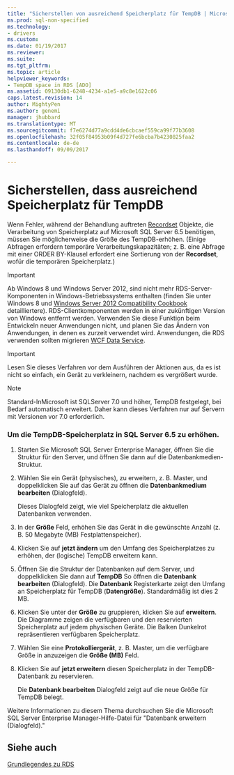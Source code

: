 ```yaml
---
title: "Sicherstellen von ausreichend Speicherplatz für TempDB | Microsoft Docs"
ms.prod: sql-non-specified
ms.technology:
- drivers
ms.custom: 
ms.date: 01/19/2017
ms.reviewer: 
ms.suite: 
ms.tgt_pltfrm: 
ms.topic: article
helpviewer_keywords:
- TempDB space in RDS [ADO]
ms.assetid: 09130db1-6248-4234-a1e5-a9c8e1622c06
caps.latest.revision: 14
author: MightyPen
ms.author: genemi
manager: jhubbard
ms.translationtype: MT
ms.sourcegitcommit: f7e6274d77a9cdd4de6cbcaef559ca99f77b3608
ms.openlocfilehash: 32f05f84953b09f4d727fe6bcba7b4230825faa2
ms.contentlocale: de-de
ms.lasthandoff: 09/09/2017

---
```

# <a name="ensuring-sufficient-tempdb-space"></a>Sicherstellen, dass ausreichend Speicherplatz für TempDB
Wenn Fehler, während der Behandlung auftreten [Recordset](../../../ado/reference/ado-api/recordset-object-ado.md) Objekte, die Verarbeitung von Speicherplatz auf Microsoft SQL Server 6.5 benötigen, müssen Sie möglicherweise die Größe des TempDB-erhöhen. (Einige Abfragen erfordern temporäre Verarbeitungskapazitäten; z. B. eine Abfrage mit einer ORDER BY-Klausel erfordert eine Sortierung von der **Recordset**, wofür die temporären Speicherplatz.)  
  
> [!IMPORTANT]
>  Ab Windows 8 und Windows Server 2012, sind nicht mehr RDS-Server-Komponenten in Windows-Betriebssystems enthalten (finden Sie unter Windows 8 und [Windows Server 2012 Compatibility Cookbook](https://www.microsoft.com/en-us/download/details.aspx?id=27416) detailliertere). RDS-Clientkomponenten werden in einer zukünftigen Version von Windows entfernt werden. Verwenden Sie diese Funktion beim Entwickeln neuer Anwendungen nicht, und planen Sie das Ändern von Anwendungen, in denen es zurzeit verwendet wird. Anwendungen, die RDS verwenden sollten migrieren [WCF Data Service](http://go.microsoft.com/fwlink/?LinkId=199565).  
  
> [!IMPORTANT]
>  Lesen Sie dieses Verfahren vor dem Ausführen der Aktionen aus, da es ist nicht so einfach, ein Gerät zu verkleinern, nachdem es vergrößert wurde.  
  
> [!NOTE]
>  Standard-InMicrosoft ist SQLServer 7.0 und höher, TempDB festgelegt, bei Bedarf automatisch erweitert. Daher kann dieses Verfahren nur auf Servern mit Versionen vor 7.0 erforderlich.  
  
### <a name="to-increase-the-tempdb-space-on-sql-server-65"></a>Um die TempDB-Speicherplatz in SQL Server 6.5 zu erhöhen.  
  
1.  Starten Sie Microsoft SQL Server Enterprise Manager, öffnen Sie die Struktur für den Server, und öffnen Sie dann auf die Datenbankmedien-Struktur.  
  
2.  Wählen Sie ein Gerät (physisches), zu erweitern, z. B. Master, und doppelklicken Sie auf das Gerät zu öffnen die **Datenbankmedium bearbeiten** (Dialogfeld).  
  
     Dieses Dialogfeld zeigt, wie viel Speicherplatz die aktuellen Datenbanken verwenden.  
  
3.  In der **Größe** Feld, erhöhen Sie das Gerät in die gewünschte Anzahl (z. B. 50 Megabyte (MB) Festplattenspeicher).  
  
4.  Klicken Sie auf **jetzt ändern** um den Umfang des Speicherplatzes zu erhöhen, der (logische) TempDB erweitern kann.  
  
5.  Öffnen Sie die Struktur der Datenbanken auf dem Server, und doppelklicken Sie dann auf **TempDB** So öffnen die **Datenbank bearbeiten** (Dialogfeld). Die **Datenbank** Registerkarte zeigt den Umfang an Speicherplatz für TempDB (**Datengröße**). Standardmäßig ist dies 2 MB.  
  
6.  Klicken Sie unter der **Größe** zu gruppieren, klicken Sie auf **erweitern**. Die Diagramme zeigen die verfügbaren und den reservierten Speicherplatz auf jedem physischen Geräte. Die Balken Dunkelrot repräsentieren verfügbaren Speicherplatz.  
  
7.  Wählen Sie eine **Protokolliergerät**, z. B. Master, um die verfügbare Größe in anzuzeigen die **Größe (MB)** Feld.  
  
8.  Klicken Sie auf **jetzt erweitern** diesen Speicherplatz in der TempDB-Datenbank zu reservieren.  
  
     Die **Datenbank bearbeiten** Dialogfeld zeigt auf die neue Größe für TempDB belegt.  
  
 Weitere Informationen zu diesem Thema durchsuchen Sie die Microsoft SQL Server Enterprise Manager-Hilfe-Datei für "Datenbank erweitern (Dialogfeld)."  
  
## <a name="see-also"></a>Siehe auch  
 [Grundlegendes zu RDS](../../../ado/guide/remote-data-service/rds-fundamentals.md)




